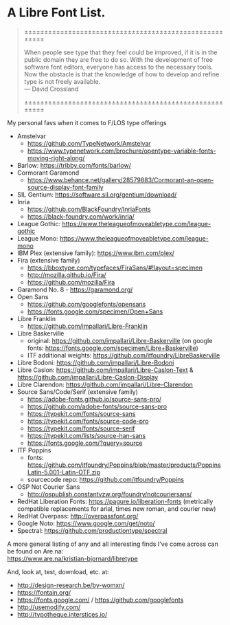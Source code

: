 # A Libre Font List.

> ±±±±±±±±±±±±±±±±±±±±±±±±±±±±±±±±±±±±±±±±±±±±±±±±±±±±±±±  
>
> When people see type that they feel could be improved, if it is in the public domain they are free to do so. With the development of free software font editors, everyone has access to the necessary tools. Now the obstacle is that the knowledge of how to develop and refine type is not freely available.  
— David Crossland  
>
> ±±±±±±±±±±±±±±±±±±±±±±±±±±±±±±±±±±±±±±±±±±±±±±±±±±±±±±±

My personal favs when it comes to F/LOS type offerings

- Amstelvar
  - https://github.com/TypeNetwork/Amstelvar
  - https://www.typenetwork.com/brochure/opentype-variable-fonts-moving-right-along/
- Barlow: https://tribby.com/fonts/barlow/
- Cormorant Garamond
  - https://www.behance.net/gallery/28579883/Cormorant-an-open-source-display-font-family
- SIL Gentium: https://software.sil.org/gentium/download/
- Inria
  - https://github.com/BlackFoundry/InriaFonts
  - https://black-foundry.com/work/inria/
- League Gothic: https://www.theleagueofmoveabletype.com/league-gothic
- League Mono: https://www.theleagueofmoveabletype.com/league-mono
- IBM Plex (extensive family): https://www.ibm.com/plex/
- Fira (extensive family)
  - https://bboxtype.com/typefaces/FiraSans/#!layout=specimen
  - http://mozilla.github.io/Fira/
  - https://github.com/mozilla/Fira 
- Garamond No. 8 - https://garamond.org/
- Open Sans
  - https://github.com/googlefonts/opensans
  - https://fonts.google.com/specimen/Open+Sans
- Libre Franklin
  - https://github.com/impallari/Libre-Franklin
- Libre Baskerville
  - original: https://github.com/impallari/Libre-Baskerville (on google fonts: https://fonts.google.com/specimen/Libre+Baskerville)
  - ITF additional weights: https://github.com/itfoundry/LibreBaskerville
- Libre Bodoni: https://github.com/impallari/Libre-Bodoni
- Libre Caslon: https://github.com/impallari/Libre-Caslon-Text & https://github.com/impallari/Libre-Caslon-Display
- Libre Clarendon: https://github.com/impallari/Libre-Clarendon
- Source Sans/Code/Serif (extensive family)
  - https://adobe-fonts.github.io/source-sans-pro/
  - https://github.com/adobe-fonts/source-sans-pro
  - https://typekit.com/fonts/source-sans
  - https://typekit.com/fonts/source-code-pro
  - https://typekit.com/fonts/source-serif
  - https://typekit.com/lists/source-han-sans
  - https://fonts.google.com/?query=source
- ITF Poppins
  - fonts: https://github.com/itfoundry/Poppins/blob/master/products/PoppinsLatin-5.001-Latin-OTF.zip
  - sourcecode repo: https://github.com/itfoundry/Poppins
- OSP Not Courier Sans
  - http://ospublish.constantvzw.org/foundry/notcouriersans/
- RedHat Liberation Fonts: https://pagure.io/liberation-fonts (metrically compatible replacements for arial, times new roman, and courier new)
- RedHat Overpass: http://overpassfont.org/
- Google Noto: https://www.google.com/get/noto/
- Spectral: https://github.com/productiontype/spectral

A more general listing of any and all interesting finds I've come across can be found on Are.na:  
https://www.are.na/kristian-bjornard/libretype

And, look at, test, download, etc. at:
- http://design-research.be/by-womxn/
- https://fontain.org/
- https://fonts.google.com/ / https://github.com/googlefonts
- http://usemodify.com/
- http://typotheque.interstices.io/
